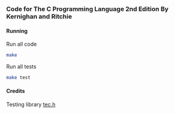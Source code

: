 ### Code for The C Programming Language 2nd Edition By Kernighan and Ritchie

#### Running

Run all code
```bash
make
```

Run all tests
```bash
make test
```

#### Credits
Testing library [tec.h](https://github.com/ShashwatAgrawal20/tec.h)

